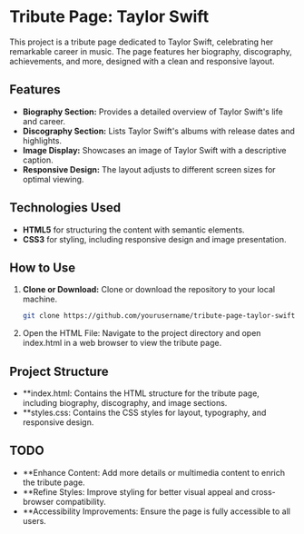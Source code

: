 # Tribute Page: Taylor Swift

This project is a tribute page dedicated to Taylor Swift, celebrating her remarkable career in music. The page features her biography, discography, achievements, and more, designed with a clean and responsive layout.

## Features

- **Biography Section:** Provides a detailed overview of Taylor Swift's life and career.
- **Discography Section:** Lists Taylor Swift's albums with release dates and highlights.
- **Image Display:** Showcases an image of Taylor Swift with a descriptive caption.
- **Responsive Design:** The layout adjusts to different screen sizes for optimal viewing.

## Technologies Used

- **HTML5** for structuring the content with semantic elements.
- **CSS3** for styling, including responsive design and image presentation.

## How to Use

1. **Clone or Download:** Clone or download the repository to your local machine.
   
   ```bash
   git clone https://github.com/yourusername/tribute-page-taylor-swift.git
 2.	Open the HTML File: Navigate to the project directory and open index.html in a web browser to view the tribute page.

## Project Structure

- **index.html: Contains the HTML structure for the tribute page, including biography, discography, and image sections.
- **styles.css: Contains the CSS styles for layout, typography, and responsive design.

## TODO

- **Enhance Content: Add more details or multimedia content to enrich the tribute page.
- **Refine Styles: Improve styling for better visual appeal and cross-browser compatibility.
- **Accessibility Improvements: Ensure the page is fully accessible to all users.
